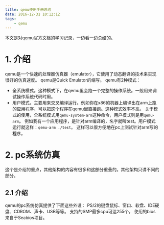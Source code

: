 ```yaml
---
title: qemu使用手册总结
date: 2016-12-31 10:12:12
tags:
	- qemu
---
```

本文是对qemu官方文档的学习记录，一边看一边总结的。

# 1. 介绍
qemu是一个快速的处理器仿真器（emulator），它使用了动态翻译的技术来实现很好的仿真速度。
qemu是Quick Emulator的缩写。
qemu有2种模式：
* 全系统模式。这种模式下，在qemu里会跑一个完整的操作系统。一般用来调试操作系统代码时用。
* 用户模式。主要用来交叉编译运行。例如你在x86的机器上编译出在arm上跑的应用程序，可以把这个程序在qemu里直接跑。这种模式效率不高。
关于模式的使用，全系统模式用`qemu-system-arm`这种命令，用户模式则是用`qemu-arm`。
例如我有一个应用程序，是针对arm编译的，名字就叫test。用户模式运行就这样：`qemu-arm ./test`。
这样可以很方便地在pc上测试针对arm写的程序。

# 2. pc系统仿真
这个是介绍的重点，其他架构的内容有很多和这部分重叠的。其他架构只讲不同的部分。
## 2.1 介绍
qemu的pc系统仿真提供了下面这些外设：
PS/2的键盘鼠标、窗口、软盘、IDE硬盘、CDROM、声卡、USB等等。
支持的SMP最多cpu可达255个。
使用的bios来自于Seabios项目。


